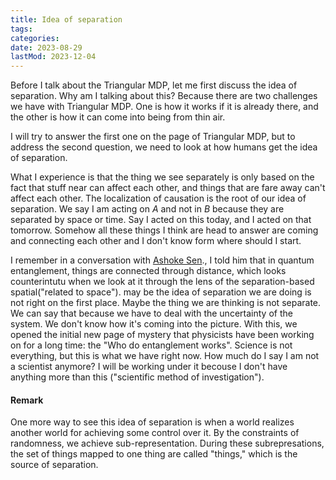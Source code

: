 ```yaml
---
title: Idea of separation
tags:
categories:
date: 2023-08-29
lastMod: 2023-12-04
---
```

Before I talk about the Triangular MDP, let me first discuss the idea of separation.
Why am I talking about this? Because there are two challenges we have with Triangular MDP. One is how it works if it is already there, and the other is how it can come into being from thin air. 

I will try to answer the first one on the page of Triangular MDP, but to address the second question, we need to look at how humans get the idea of separation.

What I experience is that the thing we see separately is only based on the fact that stuff near can affect each other, and things that are fare away can't affect each other. The localization of causation is the root of our idea of separation.
We say I am acting on $A$ and not in $B$ because they are separated by space or time. Say I acted on this today, and I acted on that tomorrow. Somehow all these things I think are head to answer are coming and connecting each other and I don't know form where should I start.

I remember in a conversation with [Ashoke Sen](https://en.wikipedia.org/wiki/Ashoke_Sen)., I told him that in quantum entanglement, things are connected through distance, which looks counterintutu when we look at it through the lens of the separation-based spatial("related to space"). may be the idea of separation we are doing is not right on the first place. Maybe the thing we are thinking is not separate. We can say that because we have to deal with the uncertainty of the system. We don't know how it's coming into the picture.
With this, we opened the initial new page of mystery that physicists have been working on for a long time: the "Who do entanglement works".
Science is not everything, but this is what we have right now. How much do I say I am not a scientist anymore? I will be working under it becouse I don't have anything more than this ("scientific method of investigation").

#### Remark
One more way to see this idea of separation is when a world realizes another world for achieving some control over it. By the constraints of randomness, we achieve sub-representation. During these subrepresations, the set of things mapped to one thing are called "things," which is the source of separation. 
